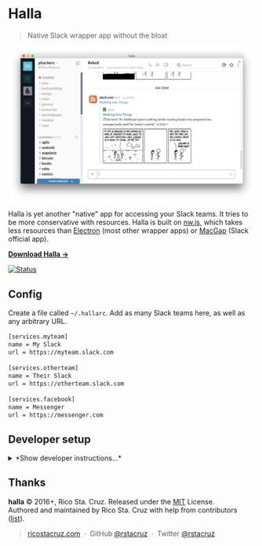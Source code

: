 # Halla

> Native Slack wrapper app without the bloat

![](docs/images/screenshot.png)

Halla is yet another "native" app for accessing your Slack teams. It tries to be more conservative with resources. Halla is built on [nw.js], which takes less resources than [Electron][] (most other wrapper apps) or [MacGap][] (Slack official app).

**[Download Halla →](https://github.com/rstacruz/halla/releases)**

[![Status](https://travis-ci.org/rstacruz/halla.svg?branch=master)](https://travis-ci.org/rstacruz/halla "See test builds")

[nw.js]: http://nwjs.io/
[Electron]: http://electron.atom.io/
[MacGap]: https://macgapproject.github.io/

## Config

Create a file called `~/.hallarc`. Add as many Slack teams here, as well as any arbitrary URL.

```dosini
[services.myteam]
name = My Slack
url = https://myteam.slack.com

[services.otherteam]
name = Their Slack
url = https://otherteam.slack.com

[services.facebook]
name = Messenger
url = https://messenger.com
```

## Developer setup

<details>
<summary>*Show developer instructions...*</summary>

### Starting up

```sh
git clone https://github.com/rstacruz/halla.git
cd halla
npm install
```

### Running

Run it with `npm start`. Note that it'll download nw.js on its first run (pretty big).

```sh
npm start
```

Or run it with the SDK (more resource-intensive, but has *Inspect Element*):

```sh
npm run start:sdk
```

### Testing

```sh
npm test
```

### Packaging

This will create OSX `.app` files in `/dist`.

```sh
npm run dist
```

</details>

## Thanks

**halla** © 2016+, Rico Sta. Cruz. Released under the [MIT] License.<br>
Authored and maintained by Rico Sta. Cruz with help from contributors ([list][contributors]).

> [ricostacruz.com](http://ricostacruz.com) &nbsp;&middot;&nbsp;
> GitHub [@rstacruz](https://github.com/rstacruz) &nbsp;&middot;&nbsp;
> Twitter [@rstacruz](https://twitter.com/rstacruz)

[MIT]: http://mit-license.org/
[contributors]: http://github.com/rstacruz/halla/contributors
